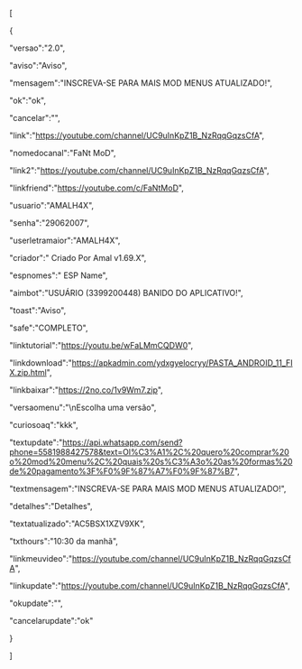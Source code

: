 [

{

"versao":"2.0",

"aviso":"Aviso",

"mensagem":"INSCREVA-SE PARA MAIS MOD MENUS ATUALIZADO!",

"ok":"ok",

"cancelar":"",

"link":"https://youtube.com/channel/UC9uInKpZ1B_NzRqqGqzsCfA",

"nomedocanal":"FaNt MoD",

"link2":"https://youtube.com/channel/UC9uInKpZ1B_NzRqqGqzsCfA",

"linkfriend":"https://youtube.com/c/FaNtMoD",

"usuario":"AMALH4X",

"senha":"29062007",

"userletramaior":"AMALH4X",

"criador":" Criado Por Amal v1.69.X",

"espnomes":" ESP Name",

"aimbot":"USUÁRIO (3399200448) BANIDO DO APLICATIVO!",

"toast":"Aviso",

"safe":"COMPLETO",

"linktutorial":"https://youtu.be/wFaLMmCQDW0",

"linkdownload":"https://apkadmin.com/ydxgyelocryy/PASTA_ANDROID_11_FIX.zip.html",

"linkbaixar":"https://2no.co/1v9Wm7.zip",

"versaomenu":"\nEscolha uma versão",

"curiosoaq":"kkk",

"textupdate":"https://api.whatsapp.com/send?phone=5581988427578&text=Ol%C3%A1%2C%20quero%20comprar%20o%20mod%20menu%2C%20quais%20s%C3%A3o%20as%20formas%20de%20pagamento%3F%F0%9F%87%A7%F0%9F%87%B7",

"textmensagem":"INSCREVA-SE PARA MAIS MOD MENUS ATUALIZADO!",

"detalhes":"Detalhes",

"textatualizado":"AC5BSX1XZV9XK",

"txthours":"10:30 da manhã",

"linkmeuvideo":"https://youtube.com/channel/UC9uInKpZ1B_NzRqqGqzsCfA",

"linkupdate":"https://youtube.com/channel/UC9uInKpZ1B_NzRqqGqzsCfA",

"okupdate":"",

"cancelarupdate":"ok"

}

]
